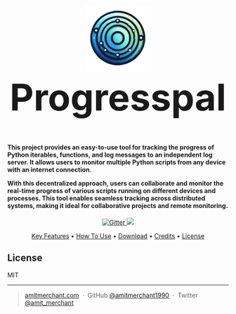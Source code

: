 
<h1 align="center" style="font-size: 6em;">
  <a href="src/ProgressPal/webapp/static/media/ProgressPalIcon.png">
    <img src="src/ProgressPal/webapp/static/media/ProgressPalIcon.png" alt="Markdownify" width="150" style="vertical-align: middle;">
  </a>
  <span style="vertical-align: middle;">Progresspal</span>
  <br>
</h1>

<h4 align="Left"> This project provides an easy-to-use tool for tracking the progress of Python iterables, functions, and log messages to an independent log server. It allows users to monitor multiple Python scripts from any device with an internet connection.

With this decentralized approach, users can collaborate and monitor the real-time progress of various scripts running on different devices and processes. This tool enables seamless tracking across distributed systems, making it ideal for collaborative projects and remote monitoring.
 </h4>

<p align="center">
  <a href="https://badge.fury.io/js/electron-markdownify">
    <img src="https://badge.fury.io/js/electron-markdownify.svg" alt="Gitter">
  </a>
  <a href="https://gitter.im/amitmerchant1990/electron-markdownify">
    <img src="https://badges.gitter.im/amitmerchant1990/electron-markdownify.svg">
  </a>
  <!-- <a href="https://saythanks.io/to/bullredeyes@gmail.com">
      <img src="https://img.shields.io/badge/SayThanks.io-%E2%98%BC-1EAEDB.svg">
  </a>
  <a href="https://www.paypal.me/AmitMerchant">
    <img src="https://img.shields.io/badge/$-donate-ff69b4.svg?maxAge=2592000&amp;style=flat">
  </a> -->
</p>

<p align="center">
  <a href="#key-features">Key Features</a> •
  <a href="#how-to-use">How To Use</a> •
  <a href="#download">Download</a> •
  <a href="#credits">Credits</a> •
  <!-- <a href="#related">Related</a> • -->
  <a href="#license">License</a>
</p>




## License

MIT

---

> [amitmerchant.com](https://www.amitmerchant.com) &nbsp;&middot;&nbsp;
> GitHub [@amitmerchant1990](https://github.com/amitmerchant1990) &nbsp;&middot;&nbsp;
> Twitter [@amit_merchant](https://twitter.com/amit_merchant)
